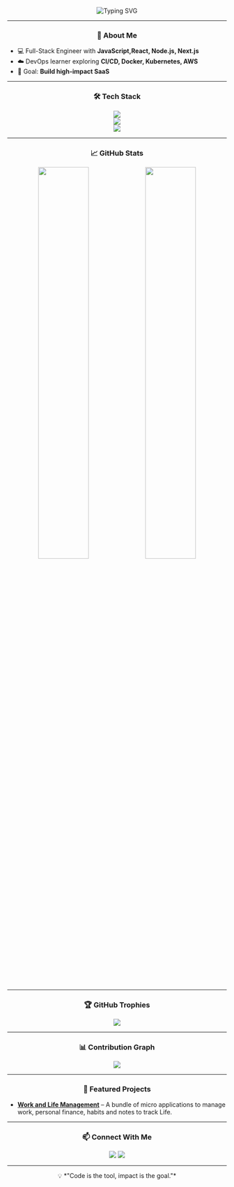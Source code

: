 <!-- Typing SVG -->
<!-- Typing SVG -->
<p align="center">
  <img src="https://readme-typing-svg.herokuapp.com?font=Fira+Code&size=26&duration=3000&pause=1000&color=66CCFF&center=true&vCenter=true&width=650&lines=Hi%2C+I'm+Heitor+Paulo+👋;Full-Stack+Engineer+%7C+DevOps+Enthusiast;" alt="Typing SVG" />
</p>


---

<h3 align="center">🚀 About Me</h3>

- 💻 Full-Stack Engineer with **JavaScript,React, Node.js, Next.js**  
- ☁️ DevOps learner exploring **CI/CD, Docker, Kubernetes, AWS**   
- 🎯 Goal: **Build high-impact SaaS**

---

<h3 align="center">🛠 Tech Stack</h3>

<p align="center">
  <!-- Languages -->
  <img src="https://skillicons.dev/icons?i=js,ts,react,nextjs,nodejs,python,html,css,tailwind" />
  <br/>
  <!-- DevOps -->
  <img src="https://skillicons.dev/icons?i=docker,kubernetes,aws,linux,bash" />
  <br/>
  <!-- Databases -->
  <img src="https://skillicons.dev/icons?i=postgres,mongodb,prisma" />
  <!-- Deployment platforms -->

</p>

---

<h3 align="center">📈 GitHub Stats</h3>

<p align="center">
  <img width="48%" src="https://github-readme-stats.vercel.app/api?username=heitor931&show_icons=true&theme=tokyonight" />
  <img width="48%" src="https://github-readme-streak-stats.herokuapp.com/?user=heitor931&theme=tokyonight" />
</p>

---

<h3 align="center">🏆 GitHub Trophies</h3>

<p align="center">
  <img src="https://github-profile-trophy.vercel.app/?username=heitor931&theme=tokyonight&column=7" />
</p>

---

<h3 align="center">📊 Contribution Graph</h3>

<p align="center">
  <img src="https://github-readme-activity-graph.vercel.app/graph?username=heitor931&theme=tokyo-night" />
</p>

---

<h3 align="center">🌟 Featured Projects</h3>

- **[Work and Life Management](https://next13-study-case.vercel.app/)** – A bundle of micro applications to manage work, personal finance, habits and notes to track Life. 
  
---

<h3 align="center">📫 Connect With Me</h3>

<p align="center">
  <a href="mailto:heitorino1@gmail.com"><img src="https://img.shields.io/badge/Email-D14836?style=for-the-badge&logo=gmail&logoColor=white"></a>
  <a href="https://linkedin.com/in/heitor-paulo"><img src="https://img.shields.io/badge/LinkedIn-0077B5?style=for-the-badge&logo=linkedin&logoColor=white"></a>
  
</p>

---

<p align="center">
  💡 *"Code is the tool, impact is the goal."*
</p>
